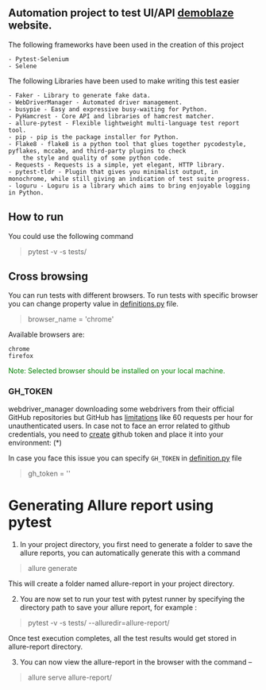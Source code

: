 ## Automation project to test UI/API [demoblaze](https://www.demoblaze.com/) website.

Тhe following frameworks have been used in the creation of this project

```
- Pytest-Selenium
- Selene
```

The following Libraries have been used to make writing this test easier

```
- Faker - Library to generate fake data.
- WebDriverManager - Automated driver management.
- busypie - Easy and expressive busy-waiting for Python.
- PyHamcrest - Core API and libraries of hamcrest matcher.
- allure-pytest - Flexible lightweight multi-language test report tool.
- pip - pip is the package installer for Python.
- Flake8 - flake8 is a python tool that glues together pycodestyle, pyflakes, mccabe, and third-party plugins to check 
    the style and quality of some python code.
- Requests - Requests is a simple, yet elegant, HTTP library.
- pytest-tldr - Plugin that gives you minimalist output, in monochrome, while still giving an indication of test suite progress.
- loguru - Loguru is a library which aims to bring enjoyable logging in Python.
```

## How to run

You could use the following command
> pytest -v -s tests/ 
 
## Cross browsing
You can run tests with different browsers. To run tests with specific browser you can change property value in [definitions.py](definitions.py) file.
> browser_name = 'chrome'

Available browsers are:

```
chrome
firefox
```

<p style='color:green'>Note: Selected browser should be installed on your local machine.</p>

### GH_TOKEN

webdriver_manager downloading some webdrivers from their official GitHub repositories but GitHub has [limitations](https://docs.github.com/en/rest/overview/resources-in-the-rest-api#rate-limiting) like 60
requests per hour for unauthenticated users. In case not to face an error related to github credentials, you need to 
[create](https://docs.github.com/en/authentication/keeping-your-account-and-data-secure/creating-a-personal-access-token) github token and place it into your environment: (*)

In case you face this issue you can specify `GH_TOKEN` in [definition.py](definition.py) file
> gh_token = ''

# Generating Allure report using pytest
1. In your project directory, you first need to generate a folder to save the allure reports, you can automatically generate this with a command
> allure generate

This will create a folder named allure-report in your project directory.

2. You are now set to run your test with pytest runner by specifying the directory path to save your allure report, for example :
> pytest -v -s tests/ --alluredir=allure-report/

Once test execution completes, all the test results would get stored in allure-report directory.

3. You can now view the allure-report in the browser with the command –
> allure serve allure-report/